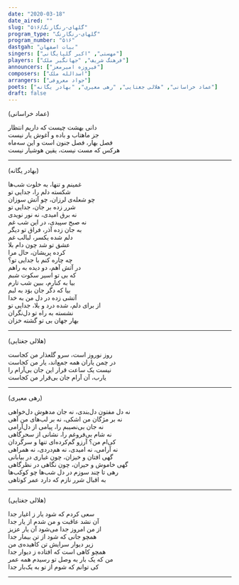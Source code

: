 ```yaml
---
date: "2020-03-18"
date_aired: ""
slug: "گلهای-رنگارنگ/۵۱۶"
program_type: "گلهای-رنگارنگ"
program_number: "۵۱۶"
dastgah: "بیات اصفهان"
singers: ["مهستی", "اکبر گلپایگانی"]
players: ["فرهنگ شریف", "جهانگیر ملک"]
announcers: ["فیروزه امیرمعز"]
composers: ["اسدالله ملک"]
arrangers: ["جواد معروفی"]
poets: ["عماد خراسانی", "هلالی جغتایی", "رهی معیری", "بهادر یگانه"]
draft: false
---
```


(عماد خراسانی)  

دانی بهشت چیست که داریم انتظار  
جز ماهتاب و باده و آغوش یار نیست  
فصل بهار، فصل جنون است و این سه‌ماه  
هرکس که مست نیست، یقین هوشیار نیست  

---  

(بهادر یگانه)  

غمینم و تنها، به خلوت شب‌ها  
شکسته دلم را، جدایی تو  
چو شعله‌ی لرزان، چو آتش سوزان  
شرر زده بر جان، جدایی تو  
نه برق امیدی، نه نور نویدی  
نه صبح سپیدی، در این شب غم  
به جان زده آذر، فراق تو دیگر  
دلم شده یکسر، لبالب غم  
عشق تو شد چون دام بلا  
کرده پریشان، حال مرا  
چه چاره کنم با جدایی تو؟  
در آتش آهم، دو دیده به راهم  
که بی تو اسیر سکوت شبم  
بیا به کنارم، ببین شب تارم  
بیا که دگر جان بوَد به لبم  
آتشی زده در دل من به خدا  
از برای دلم، شده درد و بلا، جدایی تو  
نشسته به راه تو دل‌نگران  
بهار جهان بی تو گشته خزان    

---  

(هلالی جغتایی)  

روز نوروز است، سرو گلعذار من کجاست  
در چمن یاران همه جمع‌اند، یار من کجاست  
نیست یک ساعت قرار این جان بی‌آرام را  
یارب، آن آرام جان بی‌قرار من کجاست  

---  

(رهی معیری)  

نه دل مفتون دل‌بندی، نه جان مدهوش دل‌خواهی  
نه بر مژگان من اشکی، نه بر لب‌های من آهی  
نه جان بی‌نصیبم را، پیامی از دل‌آرامی  
نه شام بی‌فروغم را، نشانی از سحرگاهی  
کی‌ام من؟ آرزو گم‌کرده‌ای تنها و سرگردان  
نه آرامی، نه امیدی، نه هم‌دردی، نه همراهی  
گهی افتان و خیزان، چون غباری در بیابانی  
گهی خاموش و حیران، چون نگاهی در نظرگاهی  
رهی تا چند سوزم در دل شب‌ها چو کوکب‌ها  
به اقبال شرر نازم که دارد عمر کوتاهی  

---  

(هلالی جغتایی)  

سعی کردم که شود یار ز اغیار جدا  
آن نشد عاقبت و من شدم از یار جدا  
از من امروز جدا می‌شود آن یار عزیز  
همچو جانی که شود از تن بیمار جدا  
زیر دیوار سرایش تن کاهیده‌ی من  
همچو کاهی است که افتاده ز دیوار جدا  
من که یک بار به وصل تو رسیدم همه عمر  
کی توانم که شوم از تو به یک‌بار جدا  

---
